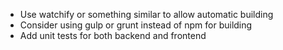 * Use watchify or something similar to allow automatic building
* Consider using gulp or grunt instead of npm for building
* Add unit tests for both backend and frontend